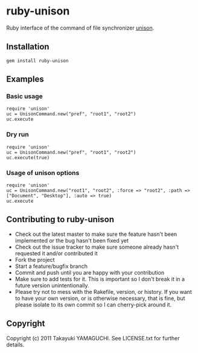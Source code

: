 # ruby-unison

Ruby interface of the command of file synchronizer [unison](http://www.cis.upenn.edu/~bcpierce/unison/).

## Installation

    gem install ruby-unison

## Examples

### Basic usage

    require 'unison'
    uc = UnisonCommand.new("pref", "root1", "root2")
    uc.execute

### Dry run

    require 'unison'
    uc = UnisonCommand.new("pref", "root1", "root2")
    uc.execute(true)

### Usage of unison options

    require 'unison'
    uc = UnisonCommand.new("root1", "root2", :force => "root2", :path => ["Document", "Desktop"], :auto => true)
    uc.execute

## Contributing to ruby-unison
 
- Check out the latest master to make sure the feature hasn't been implemented or the bug hasn't been fixed yet
- Check out the issue tracker to make sure someone already hasn't requested it and/or contributed it
- Fork the project
- Start a feature/bugfix branch
- Commit and push until you are happy with your contribution
- Make sure to add tests for it. This is important so I don't break it in a future version unintentionally.
- Please try not to mess with the Rakefile, version, or history. If you want to have your own version, or is otherwise necessary, that is fine, but please isolate to its own commit so I can cherry-pick around it.

## Copyright

Copyright (c) 2011 Takayuki YAMAGUCHI. See LICENSE.txt for
further details.
